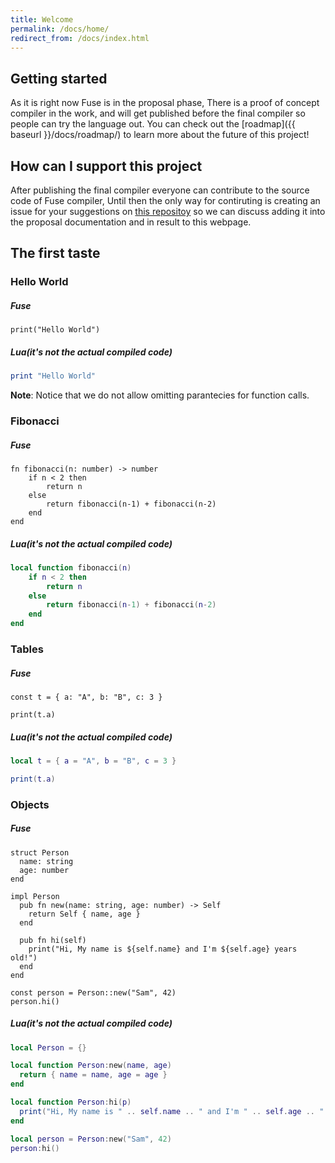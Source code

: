 ```yaml
---
title: Welcome
permalink: /docs/home/
redirect_from: /docs/index.html
---
```


## Getting started

As it is right now Fuse is in the proposal phase, There is a proof of concept compiler in the work, and will get published before the final compiler so people can try the language out. You can check out the [roadmap]({{ baseurl }}/docs/roadmap/) to learn more about the future of this project!

## How can I support this project

After publishing the final compiler everyone can contribute to the source code of Fuse compiler, Until then the only way for contiruting is creating an issue for your suggestions on [this repositoy](https://github.com/fuse-lang/fuse-lang.github.io) so we can discuss adding it into the proposal documentation and in result to this webpage.

## The first taste

### Hello World

##### Fuse

```fuse
print("Hello World")
```

##### Lua(it's not the actual compiled code)

```lua
print "Hello World"
```

__Note__: Notice that we do not allow omitting parantecies for function calls.

### Fibonacci

##### Fuse

```fuse
fn fibonacci(n: number) -> number
    if n < 2 then 
        return n
    else 
        return fibonacci(n-1) + fibonacci(n-2)
    end
end
```

##### Lua(it's not the actual compiled code)

```lua
local function fibonacci(n)
    if n < 2 then 
        return n
    else 
        return fibonacci(n-1) + fibonacci(n-2)
    end
end
```

### Tables

##### Fuse

```fuse
const t = { a: "A", b: "B", c: 3 }

print(t.a)
```

##### Lua(it's not the actual compiled code)

```lua
local t = { a = "A", b = "B", c = 3 }

print(t.a)
```

### Objects

##### Fuse

```fuse
struct Person
  name: string
  age: number
end

impl Person
  pub fn new(name: string, age: number) -> Self
    return Self { name, age }
  end

  pub fn hi(self)
    print("Hi, My name is ${self.name} and I'm ${self.age} years old!")
  end
end

const person = Person::new("Sam", 42)
person.hi()
```

##### Lua(it's not the actual compiled code)

```lua
local Person = {}

local function Person:new(name, age)
  return { name = name, age = age }
end

local function Person:hi(p)
  print("Hi, My name is " .. self.name .. " and I'm " .. self.age .. " years old!")
end

local person = Person:new("Sam", 42)
person:hi()
```

